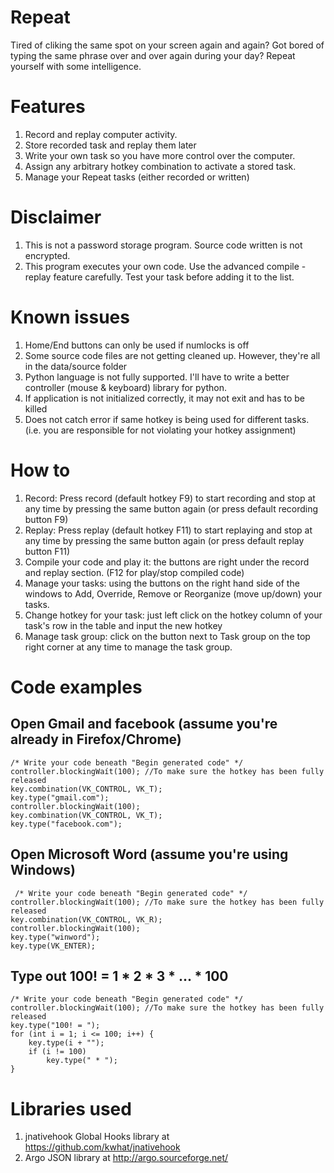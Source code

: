 Repeat
======

Tired of cliking the same spot on your screen again and again? Got bored of typing the same phrase over and over again during your day? Repeat yourself with some intelligence.

Features
=======
1. Record and replay computer activity.
2. Store recorded task and replay them later
3. Write your own task so you have more control over the computer.
4. Assign any arbitrary hotkey combination to activate a stored task.
5. Manage your Repeat tasks (either recorded or written)

Disclaimer
==========
1. This is not a password storage program. Source code written is not encrypted.
2. This program executes your own code. Use the advanced compile - replay feature carefully. Test your task before adding it to the list.

Known issues
============
1. Home/End buttons can only be used if numlocks is off
2. Some source code files are not getting cleaned up. However, they're all in the data/source folder
3. Python language is not fully supported. I'll have to write a better controller (mouse & keyboard) library for python.
4. If application is not initialized correctly, it may not exit and has to be killed
5. Does not catch error if same hotkey is being used for different tasks. (i.e. you are responsible for not violating your hotkey assignment)

How to
======
1. Record: Press record (default hotkey F9) to start recording and stop at any time by pressing the same button again (or press default recording button F9)
2. Replay: Press replay (default hotkey F11) to start replaying and stop at any time by pressing the same button again (or press default replay button F11)
3. Compile your code and play it: the buttons are right under the record and replay section. (F12 for play/stop compiled code)
4. Manage your tasks: using the buttons on the right hand side of the windows to Add, Override, Remove or Reorganize (move up/down) your tasks.
5. Change hotkey for your task: just left click on the hotkey column of your task's row in the table and input the new hotkey
6. Manage task group: click on the button next to Task group on the top right corner at any time to manage the task group.

Code examples
=============

Open Gmail and facebook (assume you're already in Firefox/Chrome)
-----------------------------------------------------------------
    /* Write your code beneath "Begin generated code" */
    controller.blockingWaít(100); //To make sure the hotkey has been fully released
    key.combination(VK_CONTROL, VK_T);
    key.type("gmail.com");
    controller.blockingWait(100);
    key.combination(VK_CONTROL, VK_T);
    key.type("facebook.com");

Open Microsoft Word (assume you're using Windows)
-------------------------------------------------
     /* Write your code beneath "Begin generated code" */
    controller.blockingWaít(100); //To make sure the hotkey has been fully released
    key.combination(VK_CONTROL, VK_R);
    controller.blockingWait(100);
    key.type("winword");
    key.type(VK_ENTER);

Type out 100! = 1 * 2 * 3 * ... * 100
-------------------------------------
    /* Write your code beneath "Begin generated code" */
    controller.blockingWait(100); //To make sure the hotkey has been fully released
    key.type("100! = ");
    for (int i = 1; i <= 100; i++) {
        key.type(i + "");
        if (i != 100)
            key.type(" * ");
    }

Libraries used
==============
1. jnativehook Global Hooks library at https://github.com/kwhat/jnativehook
2. Argo JSON library at http://argo.sourceforge.net/